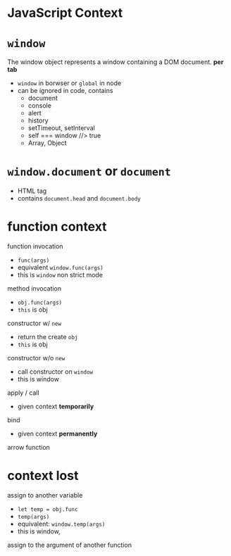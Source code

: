 
JavaScript Context
=====================

# `window`

The window object represents a window containing a DOM document. **per tab**

- `window` in borwser or `global` in node
- can be ignored in code, contains
  - document
  - console
  - alert
  - history
  - setTimeout, setInterval
  - self === window //> true
  - Array, Object

# `window.document` or `document`

- HTML tag
- contains `document.head` and `document.body`

# function context

function invocation 
- `func(args)`
- equivalent `window.func(args)`
- this is `window` non strict mode

method invocation 
- `obj.func(args)`
- `this` is obj


constructor w/ `new`
- return the create `obj` 
- `this` is obj

constructor w/o `new`
- call constructor on `window`
- this is window

apply / call
- given context **temporarily**

bind
- given context **permanently**

arrow function


# context lost

assign to another variable 
- `let temp = obj.func`
- `temp(args)`
- equivalent: `window.temp(args)`
- this is window, 

assign to the argument of another function